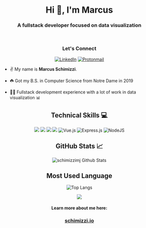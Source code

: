 <div align="center"><h1>Hi 👋, I'm Marcus</h1></div>
<h3 align="center">A fullstack developer focused on data visualization</h3>

<br />

<div align="center">
<h3>Let's Connect</h3>

[![LinkedIn](https://img.shields.io/badge/linkedin-%230077B5.svg?style=for-the-badge&logo=linkedin&logoColor=white)](https://linkedin.com/in/schimizzimj)
[![Protonmail](https://img.shields.io/badge/ProtonMail-8B89CC?style=for-the-badge&logo=protonmail&logoColor=white)](mailto:marcus@schimizzi.io)

</div>

- ✌️ My name is **Marcus Schimizzi**.

- ☘️ Got my B.S. in Computer Science from Notre Dame in 2019

- 🧑‍💻 Fullstack development experience with a lot of work in data visualization 📊

<div align="center"><h2> Technical Skills 💻 </h2>

![](https://img.shields.io/badge/javascript-ffff00.svg?style=for-the-badge&logo=javascript&logoColor=000000)
![](https://img.shields.io/badge/html5-%23E34F26.svg?style=for-the-badge&logo=html5&logoColor=white)
![](https://img.shields.io/badge/css3-%231572B6.svg?style=for-the-badge&logo=css3&logoColor=white)
![](https://img.shields.io/badge/react-%2320232a.svg?style=for-the-badge&logo=react&logoColor=%2361DAFB)
![Vue.js](https://img.shields.io/badge/vuejs-%2335495e.svg?style=for-the-badge&logo=vuedotjs&logoColor=%234FC08D)
![Express.js](https://img.shields.io/badge/express.js-%23404d59.svg?style=for-the-badge&logo=express&logoColor=%2361DAFB)
![NodeJS](https://img.shields.io/badge/node.js-6DA55F?style=for-the-badge&logo=node.js&logoColor=white)

</div>

<div align="center">

<h2>GitHub Stats 📈</h2>

![schimizzimj Github Stats](https://github-readme-stats.vercel.app/api?username=schimizzimj&show_icons=true&theme=midnight-purple&text_color=BD632F)

<h2>Most Used Language</h2>

![Top Langs](https://github-readme-stats.vercel.app/api/top-langs/?username=schimizzimj&theme=midnight-purple&langs_count=5&text_color=BD632F)

</div>

<p align='center'><img src='https://visitor-badge.laobi.icu/badge?page_id=schimizzimj'></p>

<div align="center">
    <h4>Learn more about me here:</h4>
    <h3><a href="https://schimizzi.io">schimizzi.io</a></h3>
</div>
